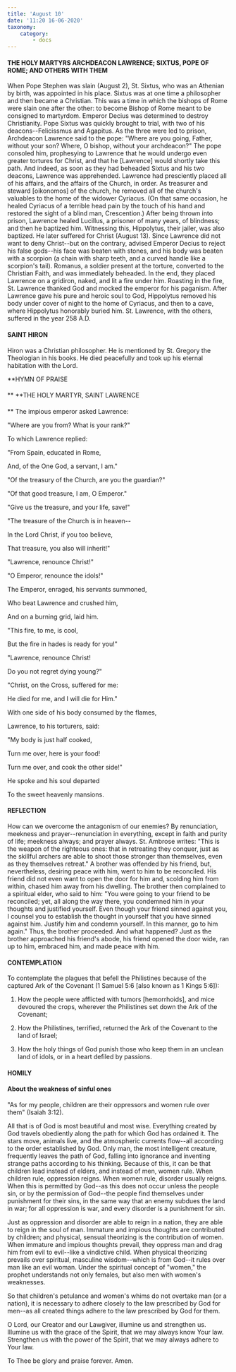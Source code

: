```yaml
---
title: 'August 10'
date: '11:20 16-06-2020'
taxonomy:
    category:
        - docs
---
```


#### THE HOLY MARTYRS ARCHDEACON LAWRENCE; SIXTUS, POPE OF ROME; AND OTHERS WITH THEM

When Pope Stephen was slain (August 2), St. Sixtus, who was an Athenian by birth, was appointed in his place. Sixtus was at one time a philosopher and then became a Christian. This was a time in which the bishops of Rome were slain one after the other: to become Bishop of Rome meant to be consigned to martyrdom. Emperor Decius was determined to destroy Christianity. Pope Sixtus was quickly brought to trial, with two of his deacons--Felicissmus and Agapitus. As the three were led to prison, Archdeacon Lawrence said to the pope: "Where are you going, Father, without your son? Where, O bishop, without your archdeacon?" The pope consoled him, prophesying to Lawrence that he would undergo even greater tortures for Christ, and that he [Lawrence] would shortly take this path. And indeed, as soon as they had beheaded Sixtus and his two deacons, Lawrence was apprehended. Lawrence had presciently placed all of his affairs, and the affairs of the Church, in order. As treasurer and steward [oikonomos] of the church, he removed all of the church's valuables to the home of the widower Cyriacus. (On that same occasion, he healed Cyriacus of a terrible head pain by the touch of his hand and restored the sight of a blind man, Crescention.) After being thrown into prison, Lawrence healed Lucillus, a prisoner of many years, of blindness; and then he baptized him. Witnessing this, Hippolytus, their jailer, was also baptized. He later suffered for Christ (August 13). Since Lawrence did not want to deny Christ--but on the contrary, advised Emperor Decius to reject his false gods--his face was beaten with stones, and his body was beaten with a scorpion (a chain with sharp teeth, and a curved handle like a scorpion's tail). Romanus, a soldier present at the torture, converted to the Christian Faith, and was immediately beheaded. In the end, they placed Lawrence on a gridiron, naked, and lit a fire under him. Roasting in the fire, St. Lawrence thanked God and mocked the emperor for his paganism. After Lawrence gave his pure and heroic soul to God, Hippolytus removed his body under cover of night to the home of Cyriacus, and then to a cave, where Hippolytus honorably buried him. St. Lawrence, with the others, suffered in the year 258 A.D.

#### SAINT HIRON

Hiron was a Christian philosopher. He is mentioned by St. Gregory the Theologian in his books. He died peacefully and took up his eternal habitation with the Lord.


**HYMN OF PRAISE
####  
**
**THE HOLY MARTYR, SAINT LAWRENCE
####  
**
The impious emperor asked Lawrence:
 

"Where are you from? What is your rank?"
 

To which Lawrence replied:
 

"From Spain, educated in Rome,
 

And, of the One God, a servant, I am."
 

"Of the treasury of the Church, are you the guardian?"
 

"Of that good treasure, I am, O Emperor."
 

"Give us the treasure, and your life, save!"
 

"The treasure of the Church is in heaven--
 

In the Lord Christ, if you too believe,
 

That treasure, you also will inherit!"
 

"Lawrence, renounce Christ!"
 

"O Emperor, renounce the idols!"
 

The Emperor, enraged, his servants summoned,
 

Who beat Lawrence and crushed him,
 

And on a burning grid, laid him.
 

"This fire, to me, is cool,
 

But the fire in hades is ready for you!"
 

"Lawrence, renounce Christ!


Do you not regret dying young?"
 

"Christ, on the Cross, suffered for me:
 

He died for me, and I will die for Him."
 

With one side of his body consumed by the flames,


Lawrence, to his torturers, said:
 

"My body is just half cooked,
 

Turn me over, here is your food!
 

Turn me over, and cook the other side!"
 

He spoke and his soul departed
 

To the sweet heavenly mansions.
 

#### REFLECTION

How can we overcome the antagonism of our enemies? By renunciation, meekness and prayer--renunciation in everything, except in faith and purity of life; meekness always; and prayer always. St. Ambrose writes: "This is the weapon of the righteous ones: that in retreating they conquer, just as the skillful archers are able to shoot those stronger than themselves, even as they themselves retreat." A brother was offended by his friend, but, nevertheless, desiring peace with him, went to him to be reconciled. His friend did not even want to open the door for him and, scolding him from within, chased him away from his dwelling. The brother then complained to a spiritual elder, who said to him: "You were going to your friend to be reconciled; yet, all along the way there, you condemned him in your thoughts and justified yourself. Even though your friend sinned against you, I counsel you to establish the thought in yourself that you have sinned against him. Justify him and condemn yourself. In this manner, go to him again." Thus, the brother proceeded. And what happened? Just as the brother approached his friend's abode, his friend opened the door wide, ran up to him, embraced him, and made peace with him.


#### CONTEMPLATION


To contemplate the plagues that befell the Philistines because of the captured Ark of the Covenant (1 Samuel 5:6 [also known as 1 Kings 5:6]):

1.  How the people were afflicted with tumors [hemorrhoids], and mice devoured the crops, wherever the Philistines set down the Ark of the Covenant;

1.  How the Philistines, terrified, returned the Ark of the Covenant to the land of Israel;

1.  How the holy things of God punish those who keep them in an unclean land of idols, or in a heart defiled by passions.


#### HOMILY


#### About the weakness of sinful ones

"As for my people, children are their oppressors and women rule over them" (Isaiah 3:12).

All that is of God is most beautiful and most wise. Everything created by God travels obediently along the path for which God has ordained it. The stars move, animals live, and the atmospheric currents flow--all according to the order established by God. Only man, the most intelligent creature, frequently leaves the path of God, falling into ignorance and inventing strange paths according to his thinking. Because of this, it can be that children lead instead of elders, and instead of men, women rule. When children rule, oppression reigns. When women rule, disorder usually reigns. When this is permitted by God--as this does not occur unless the people sin, or by the permission of God--the people find themselves under punishment for their sins, in the same way that an enemy subdues the land in war; for all oppression is war, and every disorder is a punishment for sin.

Just as oppression and disorder are able to reign in a nation, they are able to reign in the soul of man. Immature and impious thoughts are contributed by children; and physical, sensual theorizing is the contribution of women. When immature and impious thoughts prevail, they oppress man and drag him from evil to evil--like a vindictive child. When physical theorizing prevails over spiritual, masculine wisdom--which is from God--it rules over man like an evil woman. Under the spiritual concept of "women," the prophet understands not only females, but also men with women's weaknesses.

So that children's petulance and women's whims do not overtake man (or a nation), it is necessary to adhere closely to the law prescribed by God for men--as all created things adhere to the law prescribed by God for them.

O Lord, our Creator and our Lawgiver, illumine us and strengthen us. Illumine us with the grace of the Spirit, that we may always know Your law. Strengthen us with the power of the Spirit, that we may always adhere to Your law.

To Thee be glory and praise forever. Amen.
